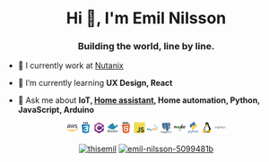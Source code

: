 <h1 align="center">Hi 👋, I'm Emil Nilsson</h1>
<h3 align="center">Building the world, line by line.</h3>

- 🔭 I currently work at [Nutanix](https://nutanix.com)

- 🌱 I’m currently learning **UX Design, React**

- 💬 Ask me about **IoT, [Home assistant](https://home-assistant.io), Home automation, Python, JavaScript, Arduino**

<p align="center"><img src="https://github.com/devicons/devicon/blob/master/icons/amazonwebservices/amazonwebservices-original-wordmark.svg" alt="aws" width="20" height="20"/> <img src="https://github.com/devicons/devicon/blob/master/icons/css3/css3-original-wordmark.svg" alt="css3" width="20" height="20"/> <img src="https://github.com/devicons/devicon/blob/master/icons/csharp/csharp-original.svg" alt="csharp" width="20" height="20"/> <img src="https://github.com/devicons/devicon/blob/master/icons/docker/docker-original-wordmark.svg" alt="docker" width="20" height="20"/> <img src="https://github.com/devicons/devicon/blob/master/icons/html5/html5-original-wordmark.svg" alt="html5" width="20" height="20"/> <img src="https://github.com/devicons/devicon/blob/master/icons/javascript/javascript-original.svg" alt="javascript" width="20" height="20"/> <img src="https://github.com/devicons/devicon/blob/master/icons/mysql/mysql-original-wordmark.svg" alt="mysql" width="20" height="20"/> <img src="https://github.com/devicons/devicon/blob/master/icons/postgresql/postgresql-original-wordmark.svg" alt="postgresql" width="20" height="20"/> <img src="https://github.com/devicons/devicon/blob/master/icons/nodejs/nodejs-original-wordmark.svg" alt="nodejs" width="20" height="20"/> <img src="https://github.com/devicons/devicon/blob/master/icons/python/python-original-wordmark.svg" alt="python" width="20" height="20"/> <img src="https://github.com/devicons/devicon/blob/master/icons/linux/linux-original.svg" alt="linux" width="20" height="20"/> <img src="https://github.com/devicons/devicon/blob/master/icons/express/express-original-wordmark.svg" alt="express" width="20" height="20"/></p><p align="center">
<a href="https://twitter.com/thisemil" target="blank"><img align="center" src="https://cdn.jsdelivr.net/npm/simple-icons@3.0.1/icons/twitter.svg" alt="thisemil" height="20" width="20" /></a>
<a href="https://linkedin.com/in/emil-nilsson-5099481b" target="blank"><img align="center" src="https://cdn.jsdelivr.net/npm/simple-icons@3.0.1/icons/linkedin.svg" alt="emil-nilsson-5099481b" height="20" width="20" /></a>
</p>
